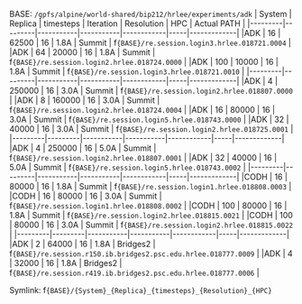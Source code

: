

BASE: `/gpfs/alpine/world-shared/bip212/hrlee/experiments/adk`
| System  | Replica | timesteps | Iteration | Resolution | HPC | Actual PATH |
|---------|---------|-----------|-----------|------------|-----|-------------|
|ADK      |  16     | 62500     | 16        | 1.8A       | Summit | f`{BASE}/re.session.login3.hrlee.018721.0004` |
|ADK      |  64     | 20000     | 16        | 1.8A       | Summit | f`{BASE}/re.session.login2.hrlee.018724.0000` |
|ADK      |  100    | 10000     | 16        | 1.8A       | Summit |  f`{BASE}/re.session.login3.hrlee.018721.0010` |
|---------|---------|-----------|-----------|------------|-----|-------------|
|ADK      |  4      | 250000    | 16        | 3.0A       | Summit |  f`{BASE}/re.session.login2.hrlee.018807.0000` |
|ADK      |  8      | 160000    | 16        | 3.0A       | Summit |  f`{BASE}/re.session.login2.hrlee.018724.0004` |
|ADK      |  16     | 80000     | 16        | 3.0A       | Summit |  f`{BASE}/re.session.login5.hrlee.018743.0000` |
|ADK      |  32     | 40000     | 16        | 3.0A       | Summit |  f`{BASE}/re.session.login2.hrlee.018725.0001` |
|---------|---------|-----------|-----------|------------|-----|-------------|
|ADK      |  4      | 250000    | 16        | 5.0A       | Summit |  f`{BASE}/re.session.login2.hrlee.018807.0001` |
|ADK      |  32     | 40000     | 16        | 5.0A       | Summit |  f`{BASE}/re.session.login5.hrlee.018743.0002` |
|---------|---------|-----------|-----------|------------|-----|-------------|
|CODH     |  16     | 80000     | 16        | 1.8A       | Summit |  f`{BASE}/re.session.login1.hrlee.018808.0003` |
|CODH     |  16     | 80000     | 16        | 3.0A       | Summit |  f`{BASE}/re.session.login1.hrlee.018808.0002` |
|CODH     |  100    | 80000     | 16        | 1.8A       | Summit |  f`{BASE}/re.session.login2.hrlee.018815.0021` |
|CODH     |  100    | 80000     | 16        | 3.0A       | Summit |  f`{BASE}/re.session.login2.hrlee.018815.0022` |
|---------|---------|-----------|-----------|------------|-----|-------------|
|ADK      |  2      | 64000     | 16        | 1.8A       | Bridges2 |  f`{BASE}/re.session.r150.ib.bridges2.psc.edu.hrlee.018777.0009` |
|ADK      |  4      | 32000     | 16        | 1.8A       | Bridges2 |  f`{BASE}/re.session.r419.ib.bridges2.psc.edu.hrlee.018777.0006` |


Symlink: f`{BASE}/{System}_{Replica}_{timesteps}_{Resolution}_{HPC}`
